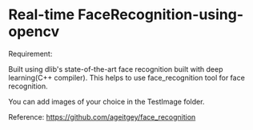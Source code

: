 # Real-time FaceRecognition-using-opencv

Requirement:

Built using dlib's state-of-the-art face recognition built with deep learning(C++ compiler). 
This helps to use face_recognition tool for face recognition.

You can add images of your choice in the TestImage folder.

Reference:
https://github.com/ageitgey/face_recognition
